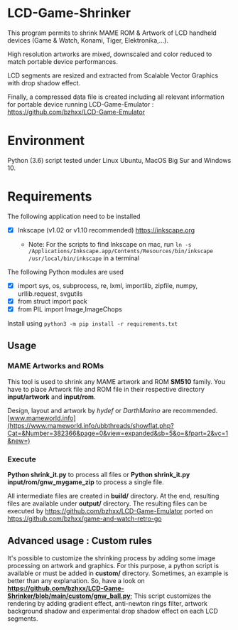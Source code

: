 
# LCD-Game-Shrinker
This program permits to shrink MAME ROM & Artwork of LCD handheld devices (Game & Watch, Konami, Tiger, Elektronika,...).

High resolution artworks are mixed, downscaled and color reduced to match portable device performances.

LCD segments are resized and extracted from Scalable Vector Graphics with drop shadow effect.

Finally, a compressed data file is created including all relevant information for portable device running LCD-Game-Emulator : https://github.com/bzhxx/LCD-Game-Emulator


# Environment
Python (3.6) script tested under Linux Ubuntu, MacOS Big Sur and Windows 10.

# Requirements
The following application need to be installed
 - [x] Inkscape (v1.02 or v1.10 recommended) https://inkscape.org
 
   - Note: For the scripts to find Inkscape on mac, run `ln -s /Applications/Inkscape.app/Contents/Resources/bin/inkscape /usr/local/bin/inkscape` in a terminal

The following Python modules are used
 - [x] import sys, os, subprocess, re, lxml, importlib, zipfile, numpy, urllib.request, svgutils 
 - [x] from struct import pack
 - [x] from PIL import Image,ImageChops

Install using `python3 -m pip install -r requirements.txt`
 
## Usage
### MAME Artworks and ROMs
This tool is used to shrink any MAME artwork and ROM **SM510** family.
You have to place Artwork file and ROM file in their respective directory **input/artwork** and **input/rom**.

Design, layout and artwork by *hydef* or *DarthMarino* are recommended.
[www.mameworld.info](https://www.mameworld.info/ubbthreads/showflat.php?Cat=&Number=382366&page=0&view=expanded&sb=5&o=&fpart=2&vc=1&new=)



### Execute
**Python shrink_it.py** to process all files or
**Python shrink_it.py input/rom/gnw_mygame_zip** to process a single file.

All intermediate files are created in **build/** directory.
At the end, resulting files are available under **output/** directory.
The resulting files can be executed by https://github.com/bzhxx/LCD-Game-Emulator ported on https://github.com/bzhxx/game-and-watch-retro-go

## Advanced usage : Custom rules
It's possible to customize the shrinking process by adding some image processing on artwork and graphics.
For this purpose, a python script is available or must be added in **custom/** directory. 
Sometimes, an example is better than any explanation. So, have a look on **https://github.com/bzhxx/LCD-Game-Shrinker/blob/main/custom/gnw_ball.py**;
This script customizes the rendering by adding gradient effect, anti-newton rings filter, artwork background shadow and experimental drop shadow effect on each LCD segments.
